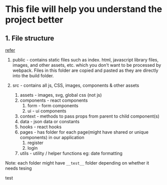# This file will help you understand the project better

## 1. File structure

[refer](https://www.youtube.com/watch?v=UUga4-z7b6s&t=274s&ab_channel=WebDevSimplified)

1. public - contains static files such as index. html, javascript library files, images, and other assets, etc. which you don't want to be processed by webpack. Files in this folder are copied and pasted as they are directly into the build folder.

2. src - contains all js, CSS, images, components & other assets
   1. assets - images, svg, global css (not js)
   2. components - react components
      1. form - form components
      2. ui - ui components
   3. context - methods to pass props from parent to child component(s)
   4. data - json data or constants
   5. hooks - react hooks
   6. pages - has folder for each page(might have shared or unique components) in our application
      1. register
      2. login
   7. utils - utility / helper functions eg: date formatting

Note: each folder might have `__test__` folder depending on whether it needs tesing

test
